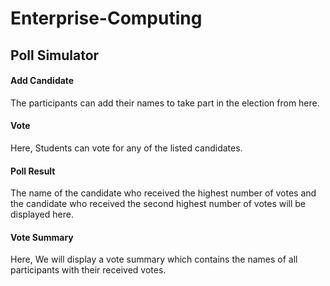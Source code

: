 # Enterprise-Computing

## Poll Simulator

#### Add Candidate
The participants can add their names to take part in the election from here.

#### Vote
Here, Students can vote for any of the listed candidates.

#### Poll Result
The name of the candidate who received the highest number of votes and the candidate who received the second highest number of votes will be displayed here.

#### Vote Summary
Here, We will display a vote summary which contains the names of all participants with their received votes.
